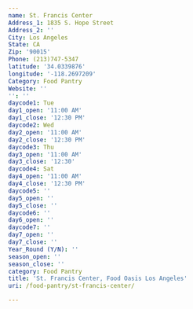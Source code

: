 ```yaml
---
name: St. Francis Center
Address_1: 1835 S. Hope Street
Address_2: ''
City: Los Angeles
State: CA
Zip: '90015'
Phone: (213)747-5347
latitude: '34.0339876'
longitude: '-118.2697209'
Category: Food Pantry
Website: ''
'': ''
daycode1: Tue
day1_open: '11:00 AM'
day1_close: '12:30 PM'
daycode2: Wed
day2_open: '11:00 AM'
day2_close: '12:30 PM'
daycode3: Thu
day3_open: '11:00 AM'
day3_close: '12:30'
daycode4: Sat
day4_open: '11:00 AM'
day4_close: '12:30 PM'
daycode5: ''
day5_open: ''
day5_close: ''
daycode6: ''
day6_open: ''
daycode7: ''
day7_open: ''
day7_close: ''
Year_Round (Y/N): ''
season_open: ''
season_close: ''
category: Food Pantry
title: 'St. Francis Center, Food Oasis Los Angeles'
uri: /food-pantry/st-francis-center/

---
```

